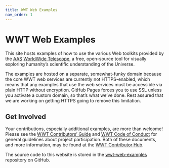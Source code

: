 ```yaml
---
title: WWT Web Examples
nav_order: 1
---
```


<!-- See README.md for how to preview this file when making edits -->

# WWT Web Examples

This site hosts examples of how to use the various Web toolkits provided by
the [AAS](https://aas.org/)
[WorldWide Telescope](http://www.worldwidetelescope.org), a free, open-source
tool for visually exploring humanity’s scientific understanding of the
Universe.

The examples are hosted on a separate, somewhat-funky domain because the core
WWT web services are currently not HTTPS-enabled, which means that any
examples that use the web services must be accessible via plain HTTP without
encryption. GitHub Pages forces you to use SSL unless you activate a custom
domain, so that’s what we’ve done. Rest assured that we are working on getting
HTTPS going to remove this limitation.

## Get Involved

Your contributions, especially additional examples, are more than welcome!
Please see the [WWT Contributors’ Guide] and [WWT Code of Conduct] for general
guidelines about project participation. Both of these documents, and more
information, may be found at the [WWT Contributor Hub].

The source code to this website is stored in the [wwt-web-examples] repository
on GitHub.

[WWT Contributors’ Guide]: https://worldwidetelescope.github.io/contributing/
[WWT Code of Conduct]: https://worldwidetelescope.github.io/code-of-conduct/
[WWT Contributor Hub]: https://worldwidetelescope.github.io/
[wwt-web-examples]: https://github.com/WorldWideTelescope/wwt-web-examples/
